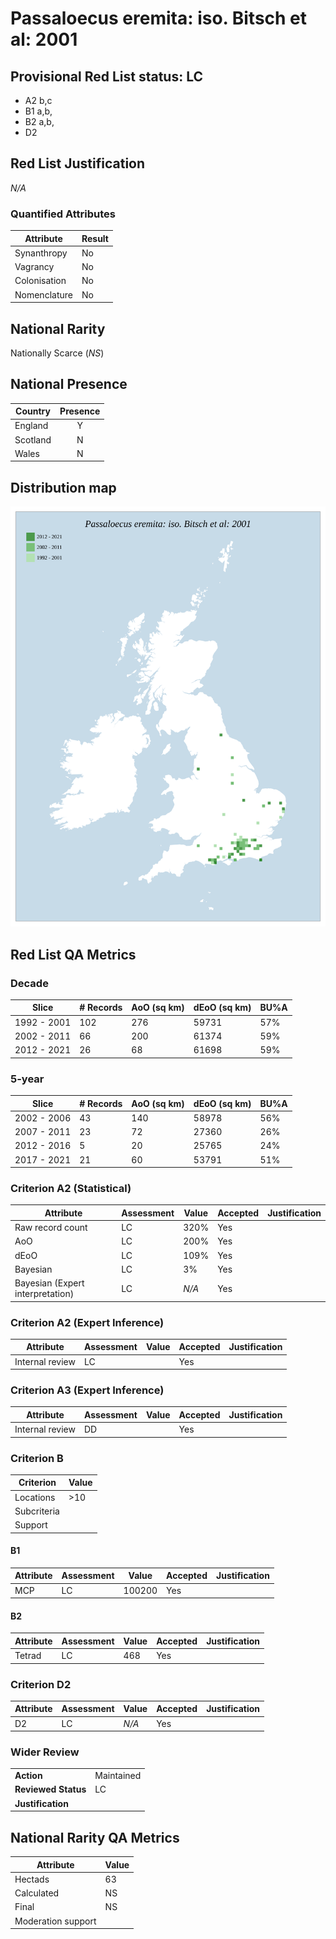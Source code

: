 # Passaloecus eremita: iso. Bitsch et al: 2001

## Provisional Red List status: LC
- A2 b,c
- B1 a,b, 
- B2 a,b, 
- D2

## Red List Justification
*N/A*
### Quantified Attributes
|Attribute|Result|
|---|---|
|Synanthropy|No|
|Vagrancy|No|
|Colonisation|No|
|Nomenclature|No|


## National Rarity
Nationally Scarce (*NS*)

## National Presence
|Country|Presence
|---|:-:|
|England|Y|
|Scotland|N|
|Wales|N|


## Distribution map
![](../map/700.svg)

## Red List QA Metrics
### Decade
| Slice | # Records | AoO (sq km) | dEoO (sq km) |BU%A |
|---|---|---|---|---|
|1992 - 2001|102|276|59731|57%|
|2002 - 2011|66|200|61374|59%|
|2012 - 2021|26|68|61698|59%|
### 5-year
| Slice | # Records | AoO (sq km) | dEoO (sq km) |BU%A |
|---|---|---|---|---|
|2002 - 2006|43|140|58978|56%|
|2007 - 2011|23|72|27360|26%|
|2012 - 2016|5|20|25765|24%|
|2017 - 2021|21|60|53791|51%|
### Criterion A2 (Statistical)
|Attribute|Assessment|Value|Accepted|Justification
|---|---|---|---|---|
|Raw record count|LC|320%|Yes||
|AoO|LC|200%|Yes||
|dEoO|LC|109%|Yes||
|Bayesian|LC|3%|Yes||
|Bayesian (Expert interpretation)|LC|*N/A*|Yes||
### Criterion A2 (Expert Inference)
|Attribute|Assessment|Value|Accepted|Justification
|---|---|---|---|---|
|Internal review|LC||Yes||
### Criterion A3 (Expert Inference)
|Attribute|Assessment|Value|Accepted|Justification
|---|---|---|---|---|
|Internal review|DD||Yes||
### Criterion B
|Criterion| Value|
|---|---|
|Locations|>10|
|Subcriteria||
|Support||
#### B1
|Attribute|Assessment|Value|Accepted|Justification
|---|---|---|---|---|
|MCP|LC|100200|Yes||
#### B2
|Attribute|Assessment|Value|Accepted|Justification
|---|---|---|---|---|
|Tetrad|LC|468|Yes||
### Criterion D2
|Attribute|Assessment|Value|Accepted|Justification
|---|---|---|---|---|
|D2|LC|*N/A*|Yes||
### Wider Review
|  |  |
|---|---|
|**Action**|Maintained|
|**Reviewed Status**|LC|
|**Justification**||


## National Rarity QA Metrics
|Attribute|Value|
|---|---|
|Hectads|63|
|Calculated|NS|
|Final|NS|
|Moderation support||



